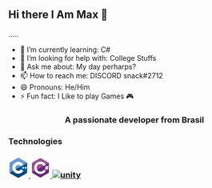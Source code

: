 ## Hi there  I Am Max 👋

<!--
**max1337xyz/max1337xyz** is a ✨ _special_ ✨ repository because its `README.md` (this file) appears on your GitHub profile.
-->.....

- 🌱 I’m currently learning: C# 
- 🤔 I’m looking for help with: College Stuffs
- 💬 Ask me about: My day perharps?
- 📫 How to reach me: DISCORD snack#2712
- 😄 Pronouns: He/Him
- ⚡ Fun fact: I Like to play Games 🎮

<h3 align="center">A passionate  developer from Brasil <h3>

<p align="left">
<h3 align="left">Technologies <h3>  
</p>

<p align="left"> <a href="https://www.w3schools.com/cpp/" target="_blank" rel="noreferrer"> <img src="https://raw.githubusercontent.com/devicons/devicon/master/icons/cplusplus/cplusplus-original.svg" alt="cplusplus" width="40" height="40"/> </a> <a href="https://www.w3schools.com/cs/" target="_blank" rel="noreferrer"> <img src="https://raw.githubusercontent.com/devicons/devicon/master/icons/csharp/csharp-original.svg" alt="csharp" width="40" height="40"/> </a> <a href="https://unity.com/" target="_blank" rel="noreferrer"> <img src="https://www.vectorlogo.zone/logos/unity3d/unity3d-icon.svg" alt="unity" width="40" height="40"/> </a> </p>


